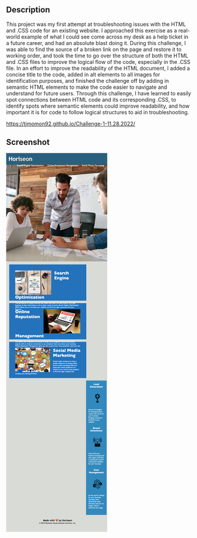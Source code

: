 # <HoriseonChallenge>

## Description

This project was my first attempt at troubleshooting issues with the HTML and .CSS code for an existing website. I approached this exercise as a real-world example of what I could see come across my desk as a help ticket in a future career, and had an absolute blast doing it. During this challenge, I was able to find the source of a broken link on the page and restore it to working order, and took the time to go over the structure of both the HTML and .CSS files to improve the logical flow of the code, especially in the .CSS file. In an effort to improve the readability of the HTML document, I added a concise title to the code, added in alt elements to all images for identification purposes, and finished the challenge off by adding in semantic HTML elements to make the code easier to navigate and understand for future users. Through this challenge, I have learned to easily spot connections between HTML code and its corresponding .CSS, to identify spots where semantic elements could improve readability, and how important it is for code to follow logical structures to aid in troubleshooting.

https://tjmomon92.github.io/Challenge-1-11.28.2022/

## Screenshot

 ![screenshot](assets/images/tjmomon92.github.io_Challenge-1-11.28.2022_.png)

